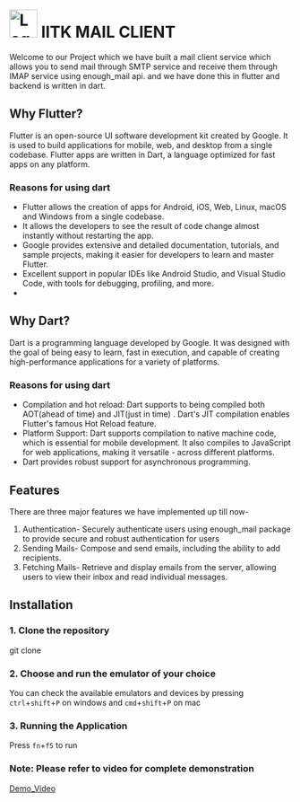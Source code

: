# <img src="https://pclub.in/images/pclub.png" alt="Logo" width="50" />   IITK MAIL CLIENT

Welcome to our Project which we have built a mail client service which allows you to send mail through SMTP service and receive them through IMAP  service using enough_mail api. and we have done this in flutter and backend is written in dart.
## Why Flutter?
Flutter is an open-source UI software development kit created by Google. It is used to build  applications for mobile, web, and desktop from a single codebase. Flutter apps are written in Dart, a language optimized for fast apps on any platform.
<h3>Reasons for using dart</h3>

*  Flutter allows the creation of apps for Android, iOS, Web, Linux, macOS and Windows from a single codebase.
*  It allows the developers to see the result of code change almost instantly without restarting the app.
*  Google provides extensive and detailed documentation, tutorials, and sample projects, making it easier for developers to learn and master Flutter.
*  Excellent support in popular IDEs like Android Studio, and Visual Studio Code, with tools for debugging, profiling, and more.
*  
## Why Dart?
Dart is a programming language developed by Google. It was designed with the goal of being easy to learn, fast in execution, and capable of creating high-performance applications for a variety of platforms.
<h3>Reasons for using dart</h3>

* Compilation and hot reload: Dart supports to being compiled both AOT(ahead of time) and JIT(just in time) . Dart's JIT compilation enables Flutter's famous Hot Reload feature.
* Platform Support: Dart supports compilation to native machine code, which is essential for mobile development. It also compiles to JavaScript for web applications, making it versatile - 
  across different platforms.
* Dart provides robust support for asynchronous programming.

## Features
There are three major features we have implemented up till now-

1. Authentication- Securely authenticate users using enough_mail package to provide secure and robust authentication for users
2. Sending Mails-  Compose and send emails, including the ability to add recipients.
3. Fetching Mails- Retrieve and display emails from the server, allowing users to view their inbox and read individual messages.

## Installation

### 1. Clone the repository 
 git clone <repo-ssh> 
### 2. Choose and run the emulator of your choice
You can check the available emulators and devices by pressing `ctrl`+`shift`+`P` on windows and `cmd`+`shift`+`P` on mac
### 3. Running the Application
Press `fn`+`f5` to run

### Note: Please refer to video for complete demonstration

[Demo_Video](https://youtu.be/vo4wqaGKJCE)

